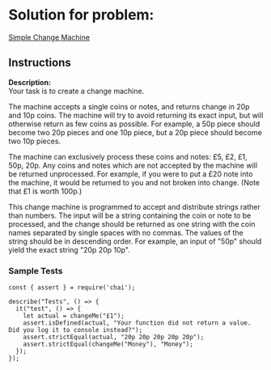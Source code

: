 # Solution for problem:

[Simple Change Machine](https://www.codewars.com/kata/57238766214e4b04b8000011)

## Instructions

**Description:**  
Your task is to create a change machine.

The machine accepts a single coins or notes, and returns change in 20p and 10p coins. The machine will try to avoid returning its exact input, but will otherwise return as few coins as possible. For example, a 50p piece should become two 20p pieces and one 10p piece, but a 20p piece should become two 10p pieces.

The machine can exclusively process these coins and notes: £5, £2, £1, 50p, 20p. Any coins and notes which are not accepted by the machine will be returned unprocessed. For example, if you were to put a £20 note into the machine, it would be returned to you and not broken into change. (Note that £1 is worth 100p.)

This change machine is programmed to accept and distribute strings rather than numbers. The input will be a string containing the coin or note to be processed, and the change should be returned as one string with the coin names separated by single spaces with no commas. The values of the string should be in descending order. For example, an input of "50p" should yield the exact string "20p 20p 10p".

### Sample Tests

```plaintext
const { assert } = require('chai');

describe("Tests", () => {
  it("test", () => {
    let actual = changeMe("£1");
    assert.isDefined(actual, "Your function did not return a value. Did you log it to console instead?");
    assert.strictEqual(actual, "20p 20p 20p 20p 20p");
    assert.strictEqual(changeMe("Money"), "Money");
  });
});
```
